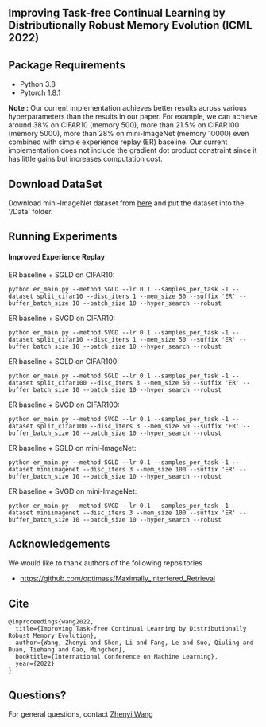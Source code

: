 ## Improving Task-free Continual Learning by Distributionally Robust Memory Evolution (ICML 2022)


## Package Requirements 
- Python 3.8
- Pytorch 1.8.1


**Note :** Our current implementation achieves better results across various hyperparameters than the results in our paper. For example, we can achieve around 38% on CIFAR10 (memory 500), more than 21.5% on CIFAR100 (memory 5000), more than 28% on mini-ImageNet (memory 10000) even combined with simple experience replay (ER) baseline. Our current implementation does not include the gradient dot product constraint since it has little gains but increases computation cost. 


## Download DataSet

Download mini-ImageNet dataset from [here](https://drive.google.com/file/d/1Qkng7kPnL5akXzqvsjLMuP5rFfFZXYy0/view?usp=sharing) and put the dataset into the '/Data' folder.

## Running Experiments


#### Improved Experience Replay

ER baseline + SGLD on CIFAR10:  </br>

`python er_main.py --method SGLD --lr 0.1 --samples_per_task -1 --dataset split_cifar10 --disc_iters 1 --mem_size 50 --suffix 'ER' --buffer_batch_size 10 --batch_size 10 --hyper_search --robust`


ER baseline + SVGD on CIFAR10:  </br>

`python er_main.py --method SVGD --lr 0.1 --samples_per_task -1 --dataset split_cifar10 --disc_iters 1 --mem_size 50 --suffix 'ER' --buffer_batch_size 10 --batch_size 10 --hyper_search --robust`


ER baseline + SGLD on CIFAR100:  </br>

`python er_main.py --method SGLD --lr 0.1 --samples_per_task -1 --dataset split_cifar100 --disc_iters 3 --mem_size 50 --suffix 'ER' --buffer_batch_size 10 --batch_size 10 --hyper_search --robust`


ER baseline + SVGD on CIFAR100:  </br>

`python er_main.py --method SVGD --lr 0.1 --samples_per_task -1 --dataset split_cifar100 --disc_iters 3 --mem_size 50 --suffix 'ER' --buffer_batch_size 10 --batch_size 10 --hyper_search --robust`


ER baseline + SGLD on mini-ImageNet:  </br>

`python er_main.py --method SGLD --lr 0.1 --samples_per_task -1 --dataset miniimagenet --disc_iters 3 --mem_size 100 --suffix 'ER' --buffer_batch_size 10 --batch_size 10 --hyper_search --robust`

ER baseline + SVGD on mini-ImageNet:  </br>

`python er_main.py --method SVGD --lr 0.1 --samples_per_task -1 --dataset miniimagenet --disc_iters 3 --mem_size 100 --suffix 'ER' --buffer_batch_size 10 --batch_size 10 --hyper_search --robust`



## Acknowledgements 
We would like to thank authors of the following repositories </br>
* https://github.com/optimass/Maximally_Interfered_Retrieval



## Cite
```
@inproceedings{wang2022,
  title={Improving Task-free Continual Learning by Distributionally Robust Memory Evolution},
  author={Wang, Zhenyi and Shen, Li and Fang, Le and Suo, Qiuling and Duan, Tiehang and Gao, Mingchen},
  booktitle={International Conference on Machine Learning},
  year={2022}
}
```



## Questions?

For general questions, contact [Zhenyi Wang](zhenyiwa@buffalo.edu)  </br>




